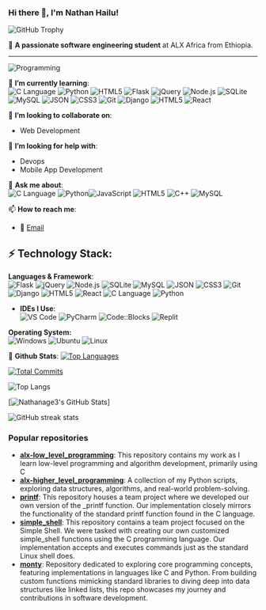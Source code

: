 ### Hi there 👋, I'm Nathan Hailu!

![GitHub Trophy](https://github-profile-trophy.vercel.app/?username=Nathanage3)


🚀 **A passionate software engineering student** at ALX Africa from Ethiopia.

---
![Programming](https://github.com/Nathanage3/Nathanage3/assets/118963179/83141999-cb7b-40be-acf4-a9e4d3d11be6)

🌱 **I’m currently learning**:
<br />
![C Language](https://img.shields.io/badge/C-00599C?style=for-the-badge&logo=c&logoColor=white)
![Python](https://img.shields.io/badge/Python-3776AB?style=for-the-badge&logo=python&logoColor=white)
![HTML5](https://img.shields.io/badge/HTML5-E34F26?style=for-the-badge&logo=html5&logoColor=white)
![Flask](https://img.shields.io/badge/Flask-000000?style=for-the-badge&logo=flask&logoColor=white)
![jQuery](https://img.shields.io/badge/jQuery-0769AD?style=for-the-badge&logo=jquery&logoColor=white)
![Node.js](https://img.shields.io/badge/Node.js-43853D?style=for-the-badge&logo=node-dot-js&logoColor=white)
![SQLite](https://img.shields.io/badge/SQLite-07405E?style=for-the-badge&logo=sqlite&logoColor=white)
![MySQL](https://img.shields.io/badge/MySQL-00000F?style=for-the-badge&logo=mysql&logoColor=white)
![JSON](https://img.shields.io/badge/JSON-000000?style=for-the-badge&logo=json&logoColor=white)
![CSS3](https://img.shields.io/badge/CSS3-1572B6?style=for-the-badge&logo=css3&logoColor=white)
![Git](https://img.shields.io/badge/Git-F05032?style=for-the-badge&logo=git&logoColor=white)
![Django](https://img.shields.io/badge/Django-092E20?style=for-the-badge&logo=django&logoColor=white)
![HTML5](https://img.shields.io/badge/HTML5-E34F26?style=for-the-badge&logo=html5&logoColor=white)
![React](https://img.shields.io/badge/React-20232A?style=for-the-badge&logo=react&logoColor=61DAFB)

👯 **I’m looking to collaborate on**: 
- Web Development

🤔 **I’m looking for help with**: 
- Devops
- Mobile App Development

💬 **Ask me about**:
<br />
![C Language](https://img.shields.io/badge/C-00599C?style=for-the-badge&logo=c&logoColor=white)
![Python](https://img.shields.io/badge/Python-3776AB?style=for-the-badge&logo=python&logoColor=white)![JavaScript](https://img.shields.io/badge/JavaScript-F7DF1E?style=for-the-badge&logo=javascript&logoColor=black)
![HTML5](https://img.shields.io/badge/HTML5-E34F26?style=for-the-badge&logo=html5&logoColor=white)
![C++](https://img.shields.io/badge/C%2B%2B-00599C?style=for-the-badge&logo=c%2B%2B&logoColor=white)
![MySQL](https://img.shields.io/badge/MySQL-00000F?style=for-the-badge&logo=mysql&logoColor=white)


📫 **How to reach me**: 
- 📧 [Email](mailto:nattthy954@gmail.com)

⚡ **Technology Stack**:
--
 **Languages & Framework**:
 <br />
![Flask](https://img.shields.io/badge/Flask-000000?style=for-the-badge&logo=flask&logoColor=white)
![jQuery](https://img.shields.io/badge/jQuery-0769AD?style=for-the-badge&logo=jquery&logoColor=white)
![Node.js](https://img.shields.io/badge/Node.js-43853D?style=for-the-badge&logo=node-dot-js&logoColor=white)
![SQLite](https://img.shields.io/badge/SQLite-07405E?style=for-the-badge&logo=sqlite&logoColor=white)
![MySQL](https://img.shields.io/badge/MySQL-00000F?style=for-the-badge&logo=mysql&logoColor=white)
![JSON](https://img.shields.io/badge/JSON-000000?style=for-the-badge&logo=json&logoColor=white)
![CSS3](https://img.shields.io/badge/CSS3-1572B6?style=for-the-badge&logo=css3&logoColor=white)
![Git](https://img.shields.io/badge/Git-F05032?style=for-the-badge&logo=git&logoColor=white)
![Django](https://img.shields.io/badge/Django-092E20?style=for-the-badge&logo=django&logoColor=white)
![HTML5](https://img.shields.io/badge/HTML5-E34F26?style=for-the-badge&logo=html5&logoColor=white)
![React](https://img.shields.io/badge/React-20232A?style=for-the-badge&logo=react&logoColor=61DAFB)
![C Language](https://img.shields.io/badge/C-00599C?style=for-the-badge&logo=c&logoColor=white)
![Python](https://img.shields.io/badge/Python-3776AB?style=for-the-badge&logo=python&logoColor=white)

- **IDEs I Use**:
  <br />
  ![VS Code](https://img.shields.io/badge/VSCode-007ACC?style=for-the-badge&logo=visual-studio-code&logoColor=white) ![PyCharm](https://img.shields.io/badge/PyCharm-3776AB?style=for-the-badge&logo=pycharm&logoColor=white) ![Code::Blocks](https://img.shields.io/badge/Code::Blocks-17CDBB?style=for-the-badge&logo=codeblocks&logoColor=white) ![Replit](https://img.shields.io/badge/Replit-0D101E?style=for-the-badge&logo=replit&logoColor=white)

 
**Operating System:**
<br />
![Windows](https://img.shields.io/badge/Windows-0078D6?style=for-the-badge&logo=windows&logoColor=white)
![Ubuntu](https://img.shields.io/badge/Ubuntu-E95420?style=for-the-badge&logo=ubuntu&logoColor=white)
![Linux](https://img.shields.io/badge/Linux-FCC624?style=for-the-badge&logo=linux&logoColor=black)

📃 **Github Stats**:
[![Top Languages](https://github-readme-stats.vercel.app/api/top-langs/?username=Nathanage3&layout=compact&theme=radical)](https://github.com/Nathanage3)

[![Total Commits](https://github-readme-stats.vercel.app/api?username=Nathanage3&show_icons=true&theme=radical)](https://github.com/Nathanage3)

![Top Langs](https://github-readme-stats.vercel.app/api/top-langs/?username=Nathanage3&layout=compact&theme=dark&title_color=ffffff&text_color=ffffff)

[![Nathanage3's GitHub Stats](https://github-readme-stats.vercel.app/api?username=Nathanage3&show_icons=true&bg_color=000000&title_color=ffffff&text_color=ffffff)]


![GitHub streak stats](https://github-readme-streak-stats.herokuapp.com/?user=Nathanage3&theme=dark)



### Popular repositories

- **[alx-low_level_programming](https://github.com/Nathanage3/alx-low_level_programming.git)**: This repository contains my work as I learn low-level programming and algorithm development, primarily using C
- **[alx-higher_level_programming](https://github.com/Nathanage3/alx-higher_level_programming.git)**: A collection of my Python scripts, exploring data structures, algorithms, and real-world problem-solving.
- **[printf](https://github.com/Nathanage3/printf.git)**: This repository houses a team project where we developed our own version of the _printf function. Our implementation closely mirrors the functionality of the standard printf function found in the C language.
- **[simple_shell](https://github.com/Nathanage3/simple_shell.git)**: This repository contains a team project focused on the Simple Shell. We were tasked with creating our own customized simple_shell functions using the C programming language. Our implementation accepts and executes commands just as the standard Linux shell does.
- **[monty](https://github.com/Nathanage3/monty.git)**: Repository dedicated to exploring core programming concepts, featuring implementations in languages like C and Python. From building custom functions mimicking standard libraries to diving deep into data structures like linked lists, this repo showcases my journey and contributions in software development. 

